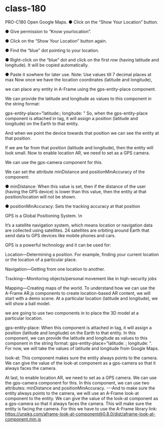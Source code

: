 # class-180

PRO-C180
Open Google Maps. ● Click on the “Show Your Location” button.

● Give permission to “Know yourlocation”.

● Click on the “Show Your Location” button again.

● Find the “blue” dot pointing to your location.

● Right-click on the “blue” dot and click on the first row (having latitude and longitude). It will be copied automatically.

● Paste it sowhere for later use. Note: Use values till 7 decimal places at max
Now once we have the location coordinates (latitude and longitude),

we can place any entity in A-Frame using the gps-entity-place component.

We can provide the latitude and longitude as values to this component in the string format:

gps-entity-place="latitude:; longitude: "
So, when the gps-entity-place component is attached in tag, it will assign a position (latitude and longitude) on the Earth to that entity.

And when we point the device towards that position we can see the entity at that position.

If we are far from that position (latitude and longitude), then the entity will look small.
Now to enable location AR, we need to set as a GPS camera.

We can use the gps-camera component for this.

We can set the attribute minDistance and positionMinAccuracy of the component:

● minDistance: When this value is set, then if the distance of the user (having the GPS device) is lower than this value, then the entity at that position/location will not be shown.

● positionMinAccuracy: Sets the tracking accuracy at that position

GPS is a Global Positioning System. \n

It’s a satellite navigation system, which means location or navigation data are collected using satellites. 24 satellites are orbiting around Earth that send data to GPS devices like mobile phones and cars.

GPS is a powerful technology and it can be used for:

Location—Determining a position. For example, finding your current location or the location of a particular place.

Navigation—Getting from one location to another.

Tracking—Monitoring objects/personal movement like in high-security jobs

Mapping—Creating maps of the world.
To understand how we can use the A-Frame AR.js components to create location-based AR content, we will start with a demo scene. At a particular location (latitude and longitude), we will show a ball model.

we are going to use two components in to place the 3D model at a particular location.

gps-entity-place: When this component is attached in tag, it will assign a position (latitude and longitude) on the Earth to that entity. In this component, we can provide the latitude and longitude as values to this component in the string format: gps-entity-place="latitude: ; longitude: ". For now, we will take the values of latitude and longitude from Google Maps.

look-at: This component makes sure the entity always points to the camera. We can give the value of the look-at component as a gps-camera so that it always faces the camera.

At last, to enable location AR, we need to set as a GPS camera. We can use the gps-camera component for this. In this component, we can use two attributes: minDistance and positionMinAccuracy. ---And to make sure the entity always points to the camera, we will use an A-Frame look-at component to the entity. We can give the value of the look-at component as a gps-camera so that it always faces the camera. This will make sure the entity is facing the camera. For this we have to use the A-Frame library link: https://unpkg.com/aframe-look-at-component@0.8.0/dist/aframe-look-at-component.min.js
